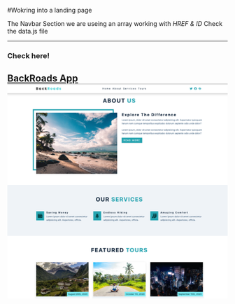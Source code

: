 #Wokring into a landing page

The Navbar Section we are useing an array working with *HREF & ID* 
Check the data.js file

---
### Check here!

[BackRoads App](https://github.com/Davidcastel26/PI-Pokemon-main)
<img alt="Page" src="./z-assets/BodyPage.png" >
---

